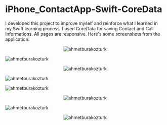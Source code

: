 # iPhone_ContactApp-Swift-CoreData
 
I developed this project to improve myself and reinforce what I learned in my Swift learning process.
I used CoreData for saving Contact and Call Informations.
All pages are responsive.
Here's some screenshots from the application:
<p align="center"> <img src="https://github.com/ahmetburakozturk/iPhone_ContactApp-Swift-CoreData/assets/79537376/69018c0d-fadb-4547-9dc5-560e9b11b42a" alt="ahmetburakozturk" /> </p>
<p align="left"> <img src="https://github.com/ahmetburakozturk/iPhone_ContactApp-Swift-CoreData/assets/79537376/2fb0f5ba-83da-4b31-953f-541b80669184" alt="ahmetburakozturk" /> </p>
<p align="center"> <img src="https://github.com/ahmetburakozturk/iPhone_ContactApp-Swift-CoreData/assets/79537376/3d410339-10a7-459e-8f53-67f3758137eb" alt="ahmetburakozturk" /> </p>
<p align="rigth"> <img src="https://github.com/ahmetburakozturk/iPhone_ContactApp-Swift-CoreData/assets/79537376/629502af-894c-4a13-93de-ef3de9b1a34a" alt="ahmetburakozturk" /> </p>
<p align="left"> <img src="https://github.com/ahmetburakozturk/iPhone_ContactApp-Swift-CoreData/assets/79537376/97927cfe-4014-4f1e-9966-501ede4e8fcb" alt="ahmetburakozturk" /> </p>
<p align="center"> <img src="https://github.com/ahmetburakozturk/iPhone_ContactApp-Swift-CoreData/assets/79537376/717d2403-d069-4860-9833-8fbaee112270" alt="ahmetburakozturk" /> </p>
<p align="rigth"> <img src="https://github.com/ahmetburakozturk/iPhone_ContactApp-Swift-CoreData/assets/79537376/c0536618-3c4e-4d91-8fa2-de9108fd6995" alt="ahmetburakozturk" /> </p>
<p align="center"> <img src="https://github.com/ahmetburakozturk/iPhone_ContactApp-Swift-CoreData/assets/79537376/15e779ea-82bc-4f60-b899-a4a8c2c58ea5" alt="ahmetburakozturk" /> </p>
